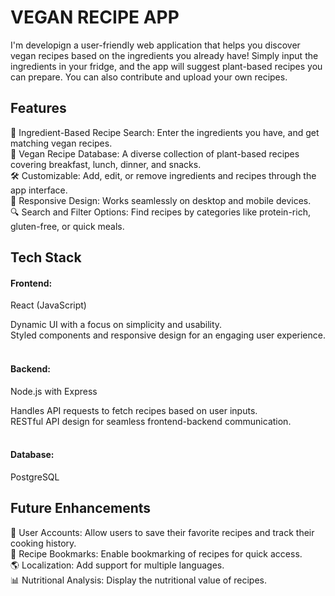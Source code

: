 # VEGAN RECIPE APP
I'm developign a user-friendly web application that helps you discover vegan recipes based on the ingredients you already have! 
Simply input the ingredients in your fridge, and the app will suggest plant-based recipes you can prepare. You can also contribute and upload your own recipes.


## Features
🌱 Ingredient-Based Recipe Search: Enter the ingredients you have, and get matching vegan recipes.<br>
🥗 Vegan Recipe Database: A diverse collection of plant-based recipes covering breakfast, lunch, dinner, and snacks.<br>
🛠️ Customizable: Add, edit, or remove ingredients and recipes through the app interface.<br>
🚀 Responsive Design: Works seamlessly on desktop and mobile devices.<br>
🔍 Search and Filter Options: Find recipes by categories like protein-rich, gluten-free, or quick meals.<br>

## Tech Stack
#### Frontend:
React (JavaScript)

Dynamic UI with a focus on simplicity and usability.<br>
Styled components and responsive design for an engaging user experience.<br><br>

#### Backend:
Node.js with Express

Handles API requests to fetch recipes based on user inputs.<br>
RESTful API design for seamless frontend-backend communication. <br><br>
#### Database:
PostgreSQL

## Future Enhancements
🔔 User Accounts: Allow users to save their favorite recipes and track their cooking history.<br>
📖 Recipe Bookmarks: Enable bookmarking of recipes for quick access.<br>
🌎 Localization: Add support for multiple languages.<br>
📊 Nutritional Analysis: Display the nutritional value of recipes.<br>
